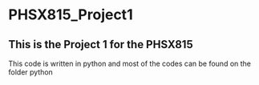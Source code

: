 # PHSX815_Project1
## This is the Project 1 for the PHSX815
This code is written in python and most of the codes can be found on the folder python
